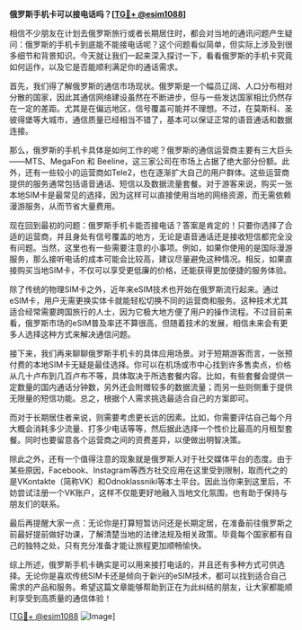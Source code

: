**俄罗斯手机卡可以接电话吗？[[TG💪+ @esim1088](https://t.me/s/esim1088)]**

相信不少朋友在计划去俄罗斯旅行或者长期居住时，都会对当地的通讯问题产生疑问：俄罗斯的手机卡到底能不能接电话呢？这个问题看似简单，但实际上涉及到很多细节和背景知识。今天就让我们一起来深入探讨一下，看看俄罗斯的手机卡究竟如何运作，以及它是否能顺利满足你的通话需求。

首先，我们得了解俄罗斯的通信市场现状。俄罗斯是一个幅员辽阔、人口分布相对分散的国家，因此其通信网络建设虽然在不断进步，但与一些发达国家相比仍然存在一定的差距。尤其是在偏远地区，信号覆盖可能并不理想。不过，在莫斯科、圣彼得堡等大城市，通信质量已经相当不错了，基本可以保证正常的语音通话和数据连接。

那么，俄罗斯的手机卡具体是如何工作的呢？俄罗斯的通信运营商主要有三大巨头——MTS、MegaFon 和 Beeline，这三家公司在市场上占据了绝大部分份额。此外，还有一些较小的运营商如Tele2，也在逐渐扩大自己的用户群体。这些运营商提供的服务通常包括语音通话、短信以及数据流量套餐。对于游客来说，购买一张本地SIM卡是最常见的选择，因为这样可以直接使用当地的网络资源，而无需依赖漫游服务，从而节省大量费用。

现在回到最初的问题：俄罗斯手机卡能否接电话？答案是肯定的！只要你选择了合适的运营商，并且身处有信号覆盖的地方，无论是语音通话还是接收短信都完全没有问题。当然，这里也有一些需要注意的小事项。例如，如果你使用的是国际漫游服务，那么接听电话的成本可能会比较高，建议尽量避免这种情况。相反，如果直接购买当地SIM卡，不仅可以享受更低廉的价格，还能获得更加便捷的服务体验。

除了传统的物理SIM卡之外，近年来eSIM技术也开始在俄罗斯流行起来。通过eSIM卡，用户无需更换实体卡就能轻松切换不同的运营商和服务。这种技术尤其适合经常需要跨国旅行的人士，因为它极大地方便了用户的操作流程。不过目前来看，俄罗斯市场的eSIM普及率还不算很高，但随着技术的发展，相信未来会有更多人选择这种方式来解决通信问题。

接下来，我们再来聊聊俄罗斯手机卡的具体应用场景。对于短期游客而言，一张预付费的本地SIM卡无疑是最佳选择。你可以在机场或市中心找到许多售卖点，价格从几十卢布到几百卢布不等，具体取决于所选套餐内容。比如，有些套餐会提供一定数量的国内通话分钟数，另外还会附赠较多的数据流量；而另一些则侧重于提供无限量的短信功能。总之，根据个人需求挑选最适合自己的方案即可。

而对于长期居住者来说，则需要考虑更长远的因素。比如，你需要评估自己每个月大概会消耗多少流量、打多少电话等等，然后据此选择一个性价比最高的月租型套餐。同时也要留意各个运营商之间的资费差异，以便做出明智决策。

除此之外，还有一个值得注意的现象就是俄罗斯人对于社交媒体平台的态度。由于某些原因，Facebook、Instagram等西方社交应用在这里受到限制，取而代之的是VKontakte（简称VK）和Odnoklassniki等本土平台。因此当你来到这里后，不妨尝试注册一个VK账户，这样不仅能更好地融入当地文化氛围，也有助于保持与朋友们的联系。

最后再提醒大家一点：无论你是打算短暂访问还是长期定居，在准备前往俄罗斯之前最好提前做好功课，了解清楚当地的法律法规及相关政策。毕竟每个国家都有自己的独特之处，只有充分准备才能让旅程更加顺畅愉快。

综上所述，俄罗斯手机卡确实是可以用来接打电话的，并且还有多种方式可供选择。无论你是喜欢传统SIM卡还是倾向于新兴的eSIM技术，都可以找到适合自己需求的产品和服务。希望这篇文章能够帮助到正在为此纠结的朋友，让大家都能顺利享受到高质量的通信体验！

[[TG💪+ @esim1088](https://t.me/s/esim1088) ![Image](https://i.postimg.cc/4NQfJmqS/Snipaste-2025-05-13-00-14-12.png)]